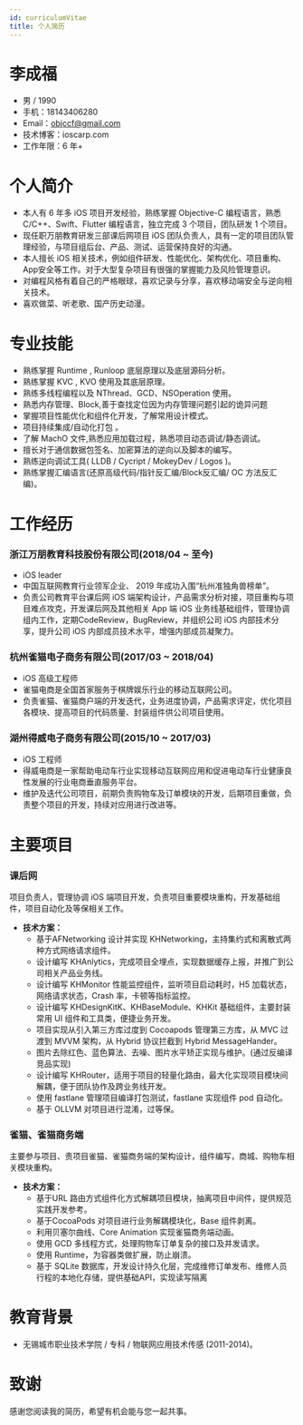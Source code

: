 ```yaml
---
id: curriculumVitae
title: 个人简历
---
```


# 李成福

- 男 / 1990
- 手机：18143406280
- Email：objccf@gmail.com
- 技术博客：ioscarp.com
- 工作年限：6 年+

# 个人简介

-  本人有 6 年多 iOS 项目开发经验，熟练掌握 Objective-C 编程语言，熟悉 C/C++、Swift、Flutter 编程语言，独立完成 3 个项目，团队研发 1 个项目。
- 现任职万朋教育研发三部课后网项目 iOS 团队负责人，具有一定的项目团队管理经验，与项目组后台、产品、测试、运营保持良好的沟通。
- 本人擅长 iOS 相关技术，例如组件研发、性能优化、架构优化、项目重构、App安全等工作。对于⼤型复杂项⽬有很强的掌握能⼒及⻛险管理意识。
- 对编程风格有着自己的严格眼球，喜欢记录与分享，喜欢移动端安全与逆向相关技术。
- 喜欢做菜、听老歌、国产历史动漫。

# 专业技能

- 熟练掌握 Runtime , Runloop 底层原理以及底层源码分析。
- 熟练掌握 KVC , KVO 使⽤及其底层原理。
- 熟练多线程编程以及 NThread、GCD、NSOperation 使⽤。
- 熟悉内存管理、Block,善于查找定位因为内存管理问题引起的诡异问题
- 掌握项⽬性能优化和组件化开发，了解常用设计模式。
- 项⽬持续集成/⾃动化打包 。
- 了解 MachO ⽂件,熟悉应⽤加载过程，熟悉项⽬动态调试/静态调试。
- 擅长对于通信数据包签名、加密算法的逆向以及脚本的编写。
- 熟练逆向调试⼯具( LLDB / Cycript / MokeyDev / Logos )。 
- 熟练掌握汇编语⾔(还原⾼级代码/指针反汇编/Block反汇编/ OC ⽅法反汇编)。

# 工作经历

### 浙江万朋教育科技股份有限公司(2018/04 ~ 至今)

- iOS leader
- 中国互联网教育行业领军企业、 2019 年成功入围“杭州准独角兽榜单”。
- 负责公司教育平台课后网 iOS 端架构设计，产品需求分析对接，项目重构与项目难点攻克，开发课后网及其他相关 App 端 iOS 业务线基础组件，管理协调组内工作，定期CodeReview，BugReview，并组织公司 iOS 内部技术分享，提升公司 iOS 内部成员技术⽔平，增强内部成员凝聚⼒。 

### 杭州雀猫电子商务有限公司(2017/03 ~ 2018/04)

- iOS 高级工程师
- 雀猫电商是全国首家服务于棋牌娱乐行业的移动互联网公司。
-  负责雀猫、雀猫商户端的开发迭代，业务进度协调，产品需求评定，优化项目各模块、提高项目的代码质量、封装组件供公司项目使用。

### 湖州得威电子商务有限公司(2015/10 ~ 2017/03)

- iOS 工程师
- 得威电商是一家帮助电动车行业实现移动互联网应用和促进电动车行业健康良性发展的行业电商垂直服务平台。
- 维护及迭代公司项目，前期负责购物车及订单模块的开发，后期项目重做，负责整个项目的开发，持续对应用进行改进等。

# 主要项目

### 课后网

项目负责人，管理协调 iOS 端项目开发，负责项目重要模块重构，开发基础组件，项目自动化及等保相关工作。

- **技术方案：**
  - 基于AFNetworking 设计并实现 KHNetworking，主持集约式和离散式两种方式网络请求组件。
  - 设计编写 KHAnlytics，完成项目全埋点，实现数据缓存上报，并推广到公司相关产品业务线。
  - 设计编写 KHMonitor 性能监控组件，监听项目启动耗时，H5 加载状态，网络请求状态，Crash 率，卡顿等指标监控。
  - 设计编写 KHDesignKitK、KHBaseModule、KHKit 基础组件，主要封装常用 UI 组件和工具类，便捷业务开发。
  - 项目实现从引入第三方库过度到 Cocoapods 管理第三方库，从 MVC 过渡到 MVVM 架构，从 Hybrid 协议拦截到 Hybrid MessageHander。
  - 图片去除红色、蓝色算法、去噪、图片水平矫正实现与维护。(通过反编译竞品实现)
  - 设计编写 KHRouter，适用于项目的轻量化路由，最大化实现项目模块间解耦，便于团队协作及跨业务线开发。
  - 使用 fastlane 管理项目编译打包测试，fastlane 实现组件 pod 自动化。
  - 基于 OLLVM 对项目进行混淆，过等保。

### 雀猫、雀猫商务端

主要参与项⽬、责项⽬雀猫、雀猫商务端的架构设计，组件编写，商城、购物车相关模块重构。

- **技术方案：**
  - 基于URL 路由⽅式组件化⽅式解耦项⽬模块，抽离项⽬中间件，提供规范实践开发参考。
  - 基于CocoaPods 对项⽬进⾏业务解耦模块化，Base 组件剥离。
  - 利用贝塞尔曲线、Core Animation 实现雀猫商务端动画。
  - 使用 GCD 多线程方式，处理购物车订单复杂的接口及并发请求。
  - 使用 Runtime，为容器类做扩展，防止崩溃。
  - 基于 SQLite 数据库，开发设计持久化层，完成维修订单发布、维修人员行程的本地化存储，提供基础API，实现读写隔离

# 教育背景

- 无锡城市职业技术学院 / 专科 / 物联网应用技术传感 (2011-2014)。

# 致谢

感谢您阅读我的简历，希望有机会能与您⼀起共事。





 







